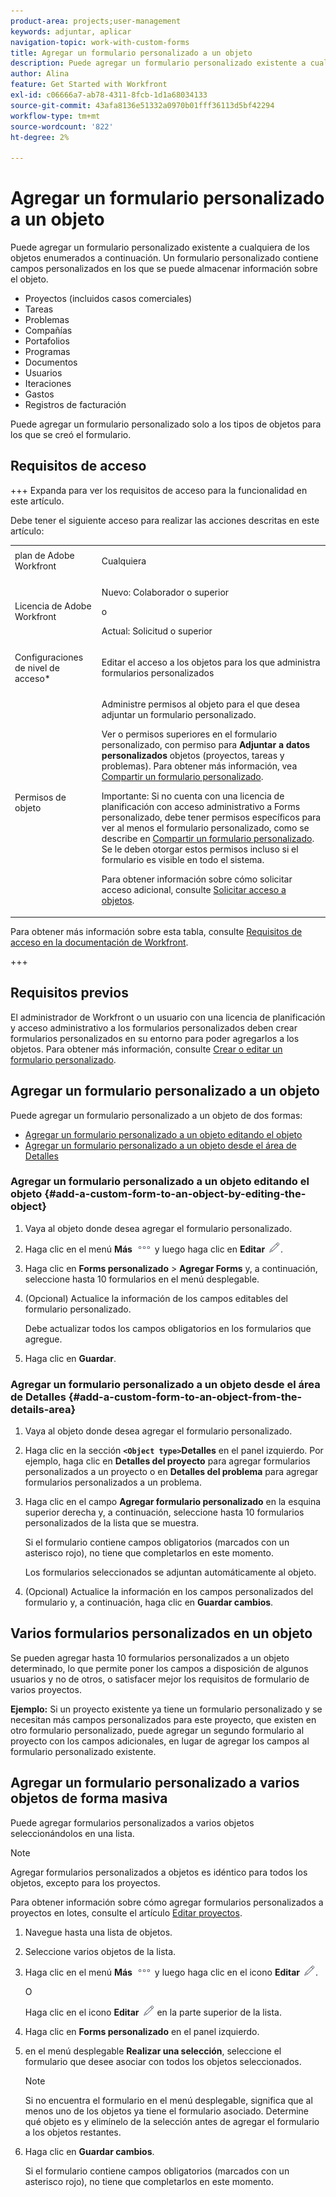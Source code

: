 ```yaml
---
product-area: projects;user-management
keywords: adjuntar, aplicar
navigation-topic: work-with-custom-forms
title: Agregar un formulario personalizado a un objeto
description: Puede agregar un formulario personalizado existente a cualquiera de los objetos enumerados a continuación. Un formulario personalizado contiene campos personalizados en los que se puede almacenar información sobre el objeto.
author: Alina
feature: Get Started with Workfront
exl-id: c06666a7-ab78-4311-8fcb-1d1a68034133
source-git-commit: 43afa8136e51332a0970b01fff36113d5bf42294
workflow-type: tm+mt
source-wordcount: '822'
ht-degree: 2%

---
```


# Agregar un formulario personalizado a un objeto

<!--Audited: 12/2023-->

<!--<span class="preview">The highlighted information on this page refers to functionality not yet generally available. It is available for all customers in the Preview environment and for a select group of customers in the Production environment.</span>-->

Puede agregar un formulario personalizado existente a cualquiera de los objetos enumerados a continuación. Un formulario personalizado contiene campos personalizados en los que se puede almacenar información sobre el objeto.

* Proyectos (incluidos casos comerciales)
* Tareas
* Problemas
* Compañías
* Portafolios
* Programas
* Documentos
* Usuarios
* Iteraciones
* Gastos
* Registros de facturación

Puede agregar un formulario personalizado solo a los tipos de objetos para los que se creó el formulario.

## Requisitos de acceso

+++ Expanda para ver los requisitos de acceso para la funcionalidad en este artículo.

Debe tener el siguiente acceso para realizar las acciones descritas en este artículo:

<table style="table-layout:auto"> 
 <col> 
 <col> 
 <tbody> 
  <tr> 
   <td role="rowheader">plan de Adobe Workfront</td> 
   <td> <p>Cualquiera </p> </td> 
  </tr> 
<tr> 
  <td role="rowheader">Licencia de Adobe Workfront</td> 
  <td> <p>Nuevo: Colaborador o superior </p>
 <p>o</p> 
<p>Actual: Solicitud o superior </p> 
</td> 
 </tr> 
  <tr> 
   <td role="rowheader">Configuraciones de nivel de acceso*</td> 
   <td> <p>Editar el acceso a los objetos para los que administra formularios personalizados</p>
    </td> 
  </tr> 
  <tr> 
   <td role="rowheader">Permisos de objeto</td> 
   <td> <p>Administre permisos al objeto para el que desea adjuntar un formulario personalizado.</p> <p>Ver o permisos superiores en el formulario personalizado, con permiso para <b>Adjuntar a datos personalizados</b> objetos (proyectos, tareas y problemas). Para obtener más información, vea <a href="../../administration-and-setup/customize-workfront/create-manage-custom-forms/share-access-to-a-custom-form.md" class="MCXref xref">Compartir un formulario personalizado</a>.</p> <p>Importante: Si no cuenta con una licencia de planificación con acceso administrativo a Forms personalizado, debe tener permisos específicos para ver al menos el formulario personalizado, como se describe en <a href="../../administration-and-setup/customize-workfront/create-manage-custom-forms/share-access-to-a-custom-form.md" class="MCXref xref">Compartir un formulario personalizado</a>. Se le deben otorgar estos permisos incluso si el formulario es visible en todo el sistema. </p> <p>Para obtener información sobre cómo solicitar acceso adicional, consulte <a href="../../workfront-basics/grant-and-request-access-to-objects/request-access.md" class="MCXref xref">Solicitar acceso a objetos</a>.</p> </td> 
  </tr> 
 </tbody> 
</table>

Para obtener más información sobre esta tabla, consulte [Requisitos de acceso en la documentación de Workfront](/help/quicksilver/administration-and-setup/add-users/access-levels-and-object-permissions/access-level-requirements-in-documentation.md).

+++

## Requisitos previos

El administrador de Workfront o un usuario con una licencia de planificación y acceso administrativo a los formularios personalizados deben crear formularios personalizados en su entorno para poder agregarlos a los objetos. Para obtener más información, consulte [Crear o editar un formulario personalizado](../../administration-and-setup/customize-workfront/create-manage-custom-forms/create-or-edit-a-custom-form.md).

## Agregar un formulario personalizado a un objeto

Puede agregar un formulario personalizado a un objeto de dos formas:

* [Agregar un formulario personalizado a un objeto editando el objeto](#add-a-custom-form-to-an-object-by-editing-the-object)
* [Agregar un formulario personalizado a un objeto desde el área de Detalles](#add-a-custom-form-to-an-object-from-the-details-area)

### Agregar un formulario personalizado a un objeto editando el objeto {#add-a-custom-form-to-an-object-by-editing-the-object}

1. Vaya al objeto donde desea agregar el formulario personalizado.
1. Haga clic en el menú **Más** ![](assets/more-icon.png) y luego haga clic en **Editar** ![](assets/edit-icon.png).
1. Haga clic en **Forms personalizado** > **Agregar Forms** y, a continuación, seleccione hasta 10 formularios en el menú desplegable.

1. (Opcional) Actualice la información de los campos editables del formulario personalizado.

   Debe actualizar todos los campos obligatorios en los formularios que agregue.

1. Haga clic en **Guardar**.

### Agregar un formulario personalizado a un objeto desde el área de Detalles {#add-a-custom-form-to-an-object-from-the-details-area}

1. Vaya al objeto donde desea agregar el formulario personalizado.
1. Haga clic en la sección **`<Object type>`Detalles** en el panel izquierdo. Por ejemplo, haga clic en **Detalles del proyecto** para agregar formularios personalizados a un proyecto o en **Detalles del problema** para agregar formularios personalizados a un problema.
1. Haga clic en el campo **Agregar formulario personalizado** en la esquina superior derecha y, a continuación, seleccione hasta 10 formularios personalizados de la lista que se muestra.

   Si el formulario contiene campos obligatorios (marcados con un asterisco rojo), no tiene que completarlos en este momento.

   Los formularios seleccionados se adjuntan automáticamente al objeto.

1. (Opcional) Actualice la información en los campos personalizados del formulario y, a continuación, haga clic en **Guardar cambios**.

## Varios formularios personalizados en un objeto

Se pueden agregar hasta 10 formularios personalizados a un objeto determinado, lo que permite poner los campos a disposición de algunos usuarios y no de otros, o satisfacer mejor los requisitos de formulario de varios proyectos.

**Ejemplo:** Si un proyecto existente ya tiene un formulario personalizado y se necesitan más campos personalizados para este proyecto, que existen en otro formulario personalizado, puede agregar un segundo formulario al proyecto con los campos adicionales, en lugar de agregar los campos al formulario personalizado existente.

## Agregar un formulario personalizado a varios objetos de forma masiva

Puede agregar formularios personalizados a varios objetos seleccionándolos en una lista.

<!--
drafted for bulk-editing projects. When it releases to Prod for projects, take "in the preview environment" and the yellow tags out. Add additional objects here in the same way when they become available:-->

>[!NOTE]
>
>Agregar formularios personalizados a objetos es idéntico para todos los objetos, excepto para los proyectos.
>
>Para obtener información sobre cómo agregar formularios personalizados a proyectos en lotes, consulte el artículo [Editar proyectos](../../manage-work/projects/manage-projects/edit-projects.md).


1. Navegue hasta una lista de objetos.
1. Seleccione varios objetos de la lista.

1. Haga clic en el menú **Más** ![](assets/more-icon.png) y luego haga clic en el icono **Editar** ![](assets/edit-icon.png).

   O

   Haga clic en el icono **Editar** ![](assets/edit-icon.png) en la parte superior de la lista.
1. Haga clic en **Forms personalizado** en el panel izquierdo.
1. en el menú desplegable **Realizar una selección**, seleccione el formulario que desee asociar con todos los objetos seleccionados.

   >[!NOTE]
   >
   >Si no encuentra el formulario en el menú desplegable, significa que al menos uno de los objetos ya tiene el formulario asociado. Determine qué objeto es y elimínelo de la selección antes de agregar el formulario a los objetos restantes.


1. Haga clic en **Guardar cambios**.

   Si el formulario contiene campos obligatorios (marcados con un asterisco rojo), no tiene que completarlos en este momento.
